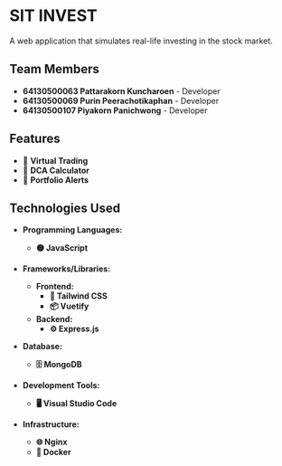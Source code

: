 # SIT INVEST

A web application that simulates real-life investing in the stock market.


## Team Members

- **64130500063 Pattarakorn Kuncharoen** - Developer
- **64130500069 Purin Peerachotikaphan** - Developer
- **64130500107 Piyakorn Panichwong** - Developer


## Features

- 🛒 **Virtual Trading**
- 🧮 **DCA Calculator**
- 🚨 **Portfolio Alerts**


## Technologies Used

- **Programming Languages:**
  - **🟡 JavaScript**

- **Frameworks/Libraries:**
  - **Frontend:** 
    - **🎨 Tailwind CSS**
    - **📦 Vuetify**
  - **Backend:** 
    - **⚙️ Express.js**

- **Database:**
  - **🗄️ MongoDB**

- **Development Tools:**
  - **🖥️ Visual Studio Code**

- **Infrastructure:**
  - **🌐 Nginx**
  - **🐳 Docker** 
